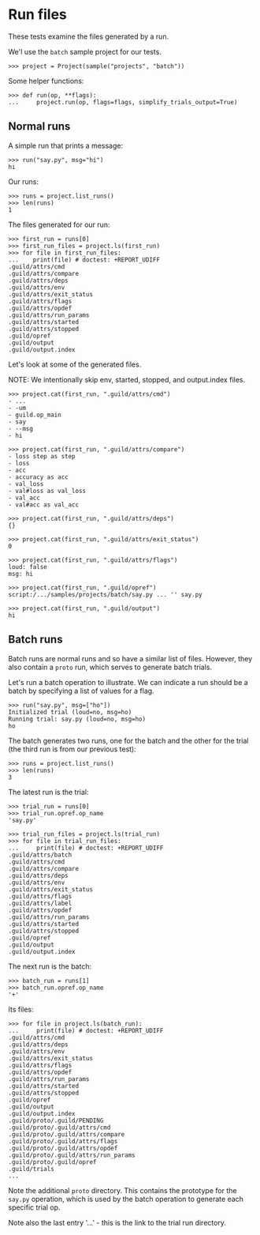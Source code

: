 # Run files

These tests examine the files generated by a run.

We'l use the `batch` sample project for our tests.

    >>> project = Project(sample("projects", "batch"))

Some helper functions:

    >>> def run(op, **flags):
    ...     project.run(op, flags=flags, simplify_trials_output=True)

## Normal runs

A simple run that prints a message:

    >>> run("say.py", msg="hi")
    hi

Our runs:

    >>> runs = project.list_runs()
    >>> len(runs)
    1

The files generated for our run:

    >>> first_run = runs[0]
    >>> first_run_files = project.ls(first_run)
    >>> for file in first_run_files:
    ...    print(file) # doctest: +REPORT_UDIFF
    .guild/attrs/cmd
    .guild/attrs/compare
    .guild/attrs/deps
    .guild/attrs/env
    .guild/attrs/exit_status
    .guild/attrs/flags
    .guild/attrs/opdef
    .guild/attrs/run_params
    .guild/attrs/started
    .guild/attrs/stopped
    .guild/opref
    .guild/output
    .guild/output.index

Let's look at some of the generated files.

NOTE: We intentionally skip env, started, stopped, and output.index
files.

    >>> project.cat(first_run, ".guild/attrs/cmd")
    - ...
    - -um
    - guild.op_main
    - say
    - --msg
    - hi

    >>> project.cat(first_run, ".guild/attrs/compare")
    - loss step as step
    - loss
    - acc
    - accuracy as acc
    - val_loss
    - val#loss as val_loss
    - val_acc
    - val#acc as val_acc

    >>> project.cat(first_run, ".guild/attrs/deps")
    {}

    >>> project.cat(first_run, ".guild/attrs/exit_status")
    0

    >>> project.cat(first_run, ".guild/attrs/flags")
    loud: false
    msg: hi

    >>> project.cat(first_run, ".guild/opref")
    script:/.../samples/projects/batch/say.py ... '' say.py

    >>> project.cat(first_run, ".guild/output")
    hi

## Batch runs

Batch runs are normal runs and so have a similar list of
files. However, they also contain a `proto` run, which serves to
generate batch trials.

Let's run a batch operation to illustrate. We can indicate a run
should be a batch by specifying a list of values for a flag.

    >>> run("say.py", msg=["ho"])
    Initialized trial (loud=no, msg=ho)
    Running trial: say.py (loud=no, msg=ho)
    ho

The batch generates two runs, one for the batch and the other for the
trial (the third run is from our previous test):

    >>> runs = project.list_runs()
    >>> len(runs)
    3

The latest run is the trial:

    >>> trial_run = runs[0]
    >>> trial_run.opref.op_name
    'say.py'

    >>> trial_run_files = project.ls(trial_run)
    >>> for file in trial_run_files:
    ...     print(file) # doctest: +REPORT_UDIFF
    .guild/attrs/batch
    .guild/attrs/cmd
    .guild/attrs/compare
    .guild/attrs/deps
    .guild/attrs/env
    .guild/attrs/exit_status
    .guild/attrs/flags
    .guild/attrs/label
    .guild/attrs/opdef
    .guild/attrs/run_params
    .guild/attrs/started
    .guild/attrs/stopped
    .guild/opref
    .guild/output
    .guild/output.index

The next run is the batch:

    >>> batch_run = runs[1]
    >>> batch_run.opref.op_name
    '+'

Its files:

    >>> for file in project.ls(batch_run):
    ...     print(file) # doctest: +REPORT_UDIFF
    .guild/attrs/cmd
    .guild/attrs/deps
    .guild/attrs/env
    .guild/attrs/exit_status
    .guild/attrs/flags
    .guild/attrs/opdef
    .guild/attrs/run_params
    .guild/attrs/started
    .guild/attrs/stopped
    .guild/opref
    .guild/output
    .guild/output.index
    .guild/proto/.guild/PENDING
    .guild/proto/.guild/attrs/cmd
    .guild/proto/.guild/attrs/compare
    .guild/proto/.guild/attrs/flags
    .guild/proto/.guild/attrs/opdef
    .guild/proto/.guild/attrs/run_params
    .guild/proto/.guild/opref
    .guild/trials
    ...

Note the additional `proto` directory. This contains the prototype for
the `say.py` operation, which is used by the batch operation to
generate each specific trial op.

Note also the last entry '...' - this is the link to the trial run
directory.
